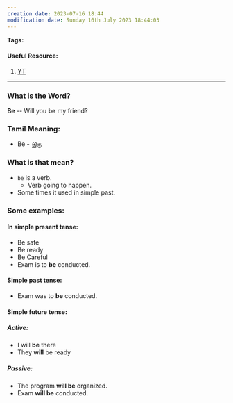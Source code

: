 ```yaml
---
creation date: 2023-07-16 18:44
modification date: Sunday 16th July 2023 18:44:03
---
```


**Tags:** 

#### Useful Resource:
1. [YT](https://www.youtube.com/watch?v=e_AItIo9S1I)

--------------------------------------

### What is the Word?

**Be** -- Will you **be** my friend?

### Tamil Meaning:

* Be - இரு

### What is that mean?

* `be` is a verb.
	* Verb going to happen.
* Some times it used in simple past.

### Some examples:

#### In simple present tense:
* Be safe
* Be ready
* Be Careful
* Exam is to **be** conducted.

#### Simple past tense:
* Exam was to **be** conducted.

#### Simple future tense:
##### Active:
* I will **be** there
* They **will** be ready
##### Passive:
* The program **will be** organized.
* Exam **will be** conducted.


